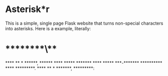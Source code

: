 # Asterisk\*r

This is a simple, single page Flask website that turns non-special characters into asterisks. Here is a example, literally:

# \*\*\*\*\*\*\*\*\\\*\*

\*\*\*\* \*\* \* \*\*\*\*\*\*, \*\*\*\*\*\* \*\*\*\* \*\*\*\*\* \*\*\*\*\*\*\* \*\*\*\* \*\*\*\*\* \*\*\*-\*\*\*\*\*\*\* \*\*\*\*\*\*\*\*\*\* \*\*\*\* \*\*\*\*\*\*\*\*\*. \*\*\*\* \*\* \* \*\*\*\*\*\*\*, \*\*\*\*\*\*\*\*\*: